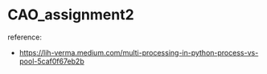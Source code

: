 # CAO_assignment2
reference:
- https://lih-verma.medium.com/multi-processing-in-python-process-vs-pool-5caf0f67eb2b
